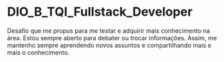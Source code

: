 # DIO_B_TQI_Fullstack_Developer
Desafio que me propus para me testar e adquirir mais conhecimento na área. Estou sempre aberto para debater ou trocar informações. Assim, me mantenho sempre aprendendo novos assuntos e compartilhando mais e mais o conhecimento.
